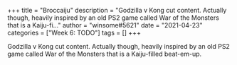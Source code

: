 +++
title = "Broccaiju"
description = "Godzilla v Kong cut content. Actually though, heavily inspired by an old PS2 game called War of the Monsters that is a Kaiju-fi..."
author = "winsome#5621"
date = "2021-04-23"
categories = ["Week 6: TODO"]
tags = []
+++

Godzilla v Kong cut content. Actually though, heavily inspired by an old PS2 game called War of the Monsters that is a Kaiju-filled beat-em-up.
